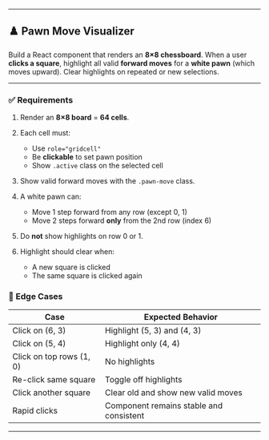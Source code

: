 
---

## ♟️ Pawn Move Visualizer

Build a React component that renders an **8×8 chessboard**. When a user **clicks a square**, highlight all valid **forward moves** for a **white pawn** (which moves upward). Clear highlights on repeated or new selections.

---

### ✅ Requirements

1. Render an **8×8 board** = **64 cells**.
2. Each cell must:

   * Use `role="gridcell"`
   * Be **clickable** to set pawn position
   * Show `.active` class on the selected cell
3. Show valid forward moves with the `.pawn-move` class.
4. A white pawn can:

   * Move 1 step forward from any row (except 0, 1)
   * Move 2 steps forward **only** from the 2nd row (index 6)
5. Do **not** show highlights on row 0 or 1.
6. Highlight should clear when:

   * A new square is clicked
   * The same square is clicked again


### 🧪 Edge Cases

| Case                     | Expected Behavior                       |
| ------------------------ | --------------------------------------- |
| Click on (6, 3)          | Highlight (5, 3) and (4, 3)             |
| Click on (5, 4)          | Highlight only (4, 4)                   |
| Click on top rows (1, 0) | No highlights                           |
| Re-click same square     | Toggle off highlights                   |
| Click another square     | Clear old and show new valid moves      |
| Rapid clicks             | Component remains stable and consistent |

---


